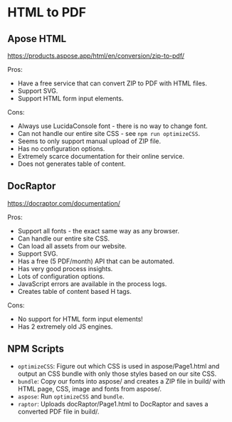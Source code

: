 # HTML to PDF

## Apose HTML

https://products.aspose.app/html/en/conversion/zip-to-pdf/

Pros:
+ Have a free service that can convert ZIP to PDF with HTML files.
+ Support SVG.
+ Support HTML form input elements.

Cons:
+ Always use LucidaConsole font - there is no way to change font.
+ Can not handle our entire site CSS - see `npm run optimizeCSS`.
+ Seems to only support manual upload of ZIP file.
+ Has no configuration options.
+ Extremely scarce documentation for their online service.
+ Does not generates table of content.

## DocRaptor

https://docraptor.com/documentation/

Pros:
+ Support all fonts - the exact same way as any browser.
+ Can handle our entire site CSS.
+ Can load all assets from our website.
+ Support SVG.
+ Has a free (5 PDF/month) API that can be automated.
+ Has very good process insights.
+ Lots of configuration options.
+ JavaScript errors are available in the process logs.
+ Creates table of content based H tags.

Cons:
+ No support for HTML form input elements!
+ Has 2 extremely old JS engines.

## NPM Scripts

+ `optimizeCSS`: Figure out which CSS is used in aspose/Page1.html and output an CSS bundle with only those styles based on our site CSS.
+ `bundle`: Copy our fonts into aspose/ and creates a ZIP file in build/ with HTML page, CSS, image and fonts from aspose/.
+ `aspose`: Run `optimizeCSS` and `bundle`.
+ `raptor`: Uploads docRaptor/Page1.html to DocRaptor and saves a converted PDF file in build/.
